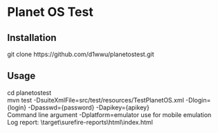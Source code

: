 # Planet OS Test

<h2>Installation</h2>
<div>git clone https://github.com/d1wwu/planetostest.git</div>
<h2>Usage</h2>
<div>cd planetostest</div>
<div>mvn test -DsuiteXmlFile=src/test/resources/TestPlanetOS.xml -Dlogin={login} -Dpasswd={password} -Dapikey={apikey}</div>
<div>Command line argument -Dplatform=emulator use for mobile emulation</div>
<div>Log report: \target\surefire-reports\html\index.html</div>
